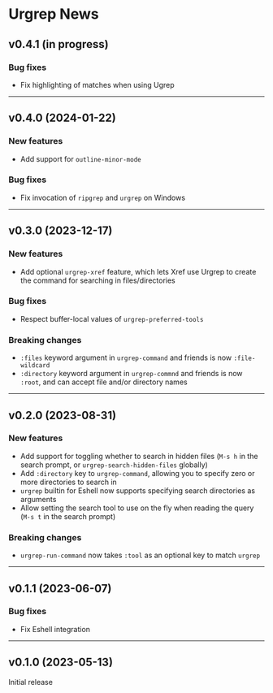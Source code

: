 # Urgrep News

## v0.4.1 (in progress)

### Bug fixes
- Fix highlighting of matches when using Ugrep

---

## v0.4.0 (2024-01-22)

### New features
- Add support for `outline-minor-mode`

### Bug fixes
- Fix invocation of `ripgrep` and `urgrep` on Windows

---

## v0.3.0 (2023-12-17)

### New features
- Add optional `urgrep-xref` feature, which lets Xref use Urgrep to create the
  command for searching in files/directories

### Bug fixes
- Respect buffer-local values of `urgrep-preferred-tools`

### Breaking changes
- `:files` keyword argument in `urgrep-command` and friends is now
  `:file-wildcard`
- `:directory` keyword argument in `urgrep-commnd` and friends is now `:root`,
  and can accept file and/or directory names

---

## v0.2.0 (2023-08-31)

### New features
- Add support for toggling whether to search in hidden files (`M-s h` in the
  search prompt, or `urgrep-search-hidden-files` globally)
- Add `:directory` key to `urgrep-command`, allowing you to specify zero or more
  directories to search in
- `urgrep` builtin for Eshell now supports specifying search directories as
  arguments
- Allow setting the search tool to use on the fly when reading the query
  (`M-s t` in the search prompt)

### Breaking changes
- `urgrep-run-command` now takes `:tool` as an optional key to match `urgrep`

---

## v0.1.1 (2023-06-07)

### Bug fixes
- Fix Eshell integration

---

## v0.1.0 (2023-05-13)

Initial release
